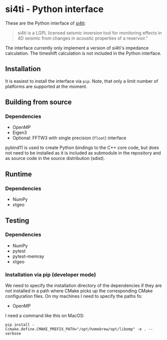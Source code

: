 # si4ti - Python interface

These are the Python interface of [si4ti](https://github.com/equinor/si4ti):
> si4ti is a LGPL licensed seismic inversion tool for monitoring effects in 4D
> seismic from changes in acoustic properties of a reservoir."

The interface currently only implement a version of si4ti's impedance
calculation. The timeshift calculation is not included in the Python interface.

## Installation

It is easiest to install the interface via `pip`. Note, that only a limit
number of platforms are supported at the moment.

## Building from source

### Dependencies

-   OpenMP
-   Eigen3
-   Optional: FFTW3 with single precision (`float`) interface

pybind11 is used to create Python bindings to the C++ core code, but does not
need to be installed as it is included as submodule in the repository and as
source code in the source distribution (sdist).

## Runtime

### Dependencies

-   NumPy
-   xtgeo

## Testing

### Dependencies

-   NumPy
-   pytest
-   pytest-memray
-   xtgeo

### Installation via pip (developer mode)

We need to specify the installation directory of the dependencies if they are
not installed in a path where CMake picks up the corresponding CMake
configuration files. On my machines I need to specify the paths fo:

-   OpenMP

I need a command like this on MacOS:

```text
pip install -Ccmake.define.CMAKE_PREFIX_PATH="/opt/homebrew/opt/libomp" -e . --verbose
```
